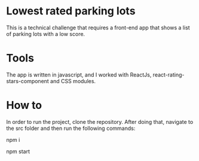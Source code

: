 # Lowest rated parking lots

This is a technical challenge that requires a front-end app that shows a list of parking lots with a low score.

# Tools

The app is written in javascript, and I worked with ReactJs, react-rating-stars-component and CSS modules.

# How to

In order to run the project, clone the repository. After doing that, navigate to the src folder and then run the following commands:

npm i

npm start

